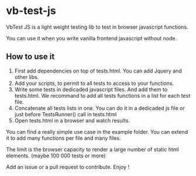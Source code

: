 # vb-test-js
VbTest JS is a light weight testing lib to test in browser javascript functions.

You can use it when you write vanilla frontend javascript without node.

## How to use it
1. First add dependencies on top of tests.html. You can add Jquery and other libs.
2. Add your scripts, to permit to all tests to access to your functions.
3. Write some tests in dedicaded javascript files. And add them to tests.html. We recommand to add all tests functions in a list for each test file.
4. Concatenate all tests lists in one. You can do it in a dedicaded js file or just before TestsRunner() call in tests.html
5. Open tests.html in a browser and watch results.

You can find a really simple use case in the example folder. You can extend it to add many functions per file and many files.

The limit is the browser capacity to render a large number of static html elements. (maybe 100 000 tests or more)

Add an issue or a pull request to contribute. Enjoy !
